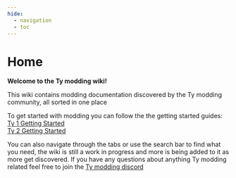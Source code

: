```yaml
---
hide:
  - navigation
  - toc
---
```

# Home

**Welcome to the Ty modding wiki!**

This wiki contains modding documentation discovered by the Ty modding community, all sorted in one place

To get started with modding you can follow the the getting started guides:<br />
[Ty 1 Getting Started](Ty1/index.md)<br />
[Ty 2 Getting Started](Ty2/index.md)

You can also navigate through the tabs or use the search bar to find what you need, the wiki is still a work in progress and more is being added to it as more get discovered. If you have any questions about anything Ty modding related feel free to join the [Ty modding discord](https://discord.gg/g8kHTR42Cc)